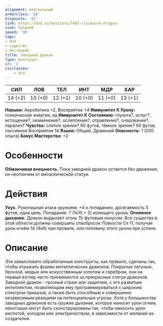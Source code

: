 ```yaml
---
alignment: нейтральный
armorclass: '16'
hitpoints: '22'
link: https://dnd.su/bestiary/7483-clockwork-dragon/
size: Средний
speed: '30'
tags:
- dnd
- существо
- бестиарий
title: Заводной дракон
type: Конструкт
cr: '1'
cssclasses:
    - dnd
---
```



| СИЛ | ЛОВ | ТЕЛ | ИНТ | МДР | ХАР |
|---|---|---|---|---|---|
| 14 (+2) | 10 (+0) | 12 (+1) | 10 (+0) | 11 (+0) | 13 (+1) |
**Навыки:** Акробатика +2, Восприятие +4
**Иммунитет К Урону:** психическая энергия, яд
**Иммунитет К Состоянию:** глухота?, испуг?, истощение?, окаменение?, ослепление?, отравление?, очарование?, паралич?
**Чувства:** слепое зрение? 60 футов, тёмное зрение? 60 футов, пассивное Восприятие 14
**Языки:** Общий, Драконий
**Опасность:** 1 (200 опыта)
**Бонус Мастерства:** +2


# Особенности
**Обманчивая внешность.** Пока заводной дракон остается без движения, он неотличим от металлической статуи.


# Действия
**Укус.** Рукопашная атака оружием: +4 к попаданию, досягаемость 5 футов, одна цель. Попадание: 7 (1к10 + 2) колющего урона.
**Огненное дыхание.** Дракон выдыхает огонь 15-футовым конусом. Все существа в этой области должны совершить спасбросок Ловкости Сл 11, получая урон огнём 14 (4к6) при провале, или половину этого урона при успехе.


# Описание
Эти замысловато обработанные конструкты, как правило, сделаны так, чтобы отражать формы металлических драконов. Покрытые латунью, бронзой, медью или искусственным золотом и серебром, они на первый взгляд часто принимаются за прекрасные статуи драконов. Заводной дракон - грозный страж или защитник, с его развитым интеллектом, позволяющим ему программироваться с широким спектром приказов, а также быть способным к совершенно независимым реакциям на потенциальные угрозы. Хотя у большинства заводных драконов есть оружие дыхания, которое наносит урон огнем, некоторые могут быть сконструированы так, чтобы наносить урон кислотой, холодом или электричеством, в зависимости от желаний их создателей.